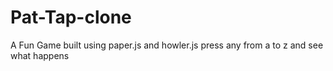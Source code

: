 # Pat-Tap-clone
A Fun Game built using paper.js and howler.js
press any from a to z and see what happens
